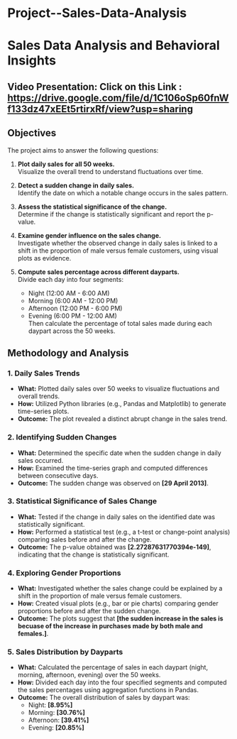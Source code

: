 # Project--Sales-Data-Analysis

# Sales Data Analysis and Behavioral Insights

## Video Presentation: Click on this Link : https://drive.google.com/file/d/1C106oSp60fnWf133dz47xEEt5rtirxRf/view?usp=sharing

## Objectives

The project aims to answer the following questions:
1. **Plot daily sales for all 50 weeks.**  
   Visualize the overall trend to understand fluctuations over time.

2. **Detect a sudden change in daily sales.**  
   Identify the date on which a notable change occurs in the sales pattern.

3. **Assess the statistical significance of the change.**  
   Determine if the change is statistically significant and report the p-value.

4. **Examine gender influence on the sales change.**  
   Investigate whether the observed change in daily sales is linked to a shift in the proportion of male versus female customers, using visual plots as evidence.

5. **Compute sales percentage across different dayparts.**  
   Divide each day into four segments:
   - Night (12:00 AM - 6:00 AM)
   - Morning (6:00 AM - 12:00 PM)
   - Afternoon (12:00 PM - 6:00 PM)
   - Evening (6:00 PM - 12:00 AM)  
   Then calculate the percentage of total sales made during each daypart across the 50 weeks.



## Methodology and Analysis

### 1. Daily Sales Trends
- **What:** Plotted daily sales over 50 weeks to visualize fluctuations and overall trends.
- **How:** Utilized Python libraries (e.g., Pandas and Matplotlib) to generate time-series plots.
- **Outcome:** The plot revealed a distinct abrupt change in the sales trend.

### 2. Identifying Sudden Changes
- **What:** Determined the specific date when the sudden change in daily sales occurred.
- **How:** Examined the time-series graph and computed differences between consecutive days.
- **Outcome:** The sudden change was observed on **[29 April 2013]**.

### 3. Statistical Significance of Sales Change
- **What:** Tested if the change in daily sales on the identified date was statistically significant.
- **How:** Performed a statistical test (e.g., a t-test or change-point analysis) comparing sales before and after the change.
- **Outcome:** The p-value obtained was **[2.27287631770394e-149]**, indicating that the change is statistically significant.

### 4. Exploring Gender Proportions
- **What:** Investigated whether the sales change could be explained by a shift in the proportion of male versus female customers.
- **How:** Created visual plots (e.g., bar or pie charts) comparing gender proportions before and after the sudden change.
- **Outcome:** The plots suggest that **[the sudden increase in the sales is becuase of the increase in purchases made by both male and females.]**.

### 5. Sales Distribution by Dayparts
- **What:** Calculated the percentage of sales in each daypart (night, morning, afternoon, evening) over the 50 weeks.
- **How:** Divided each day into the four specified segments and computed the sales percentages using aggregation functions in Pandas.
- **Outcome:** The overall distribution of sales by daypart was:  
  - Night: **[8.95%]**  
  - Morning: **[30.76%]**  
  - Afternoon: **[39.41%]**  
  - Evening: **[20.85%]**
